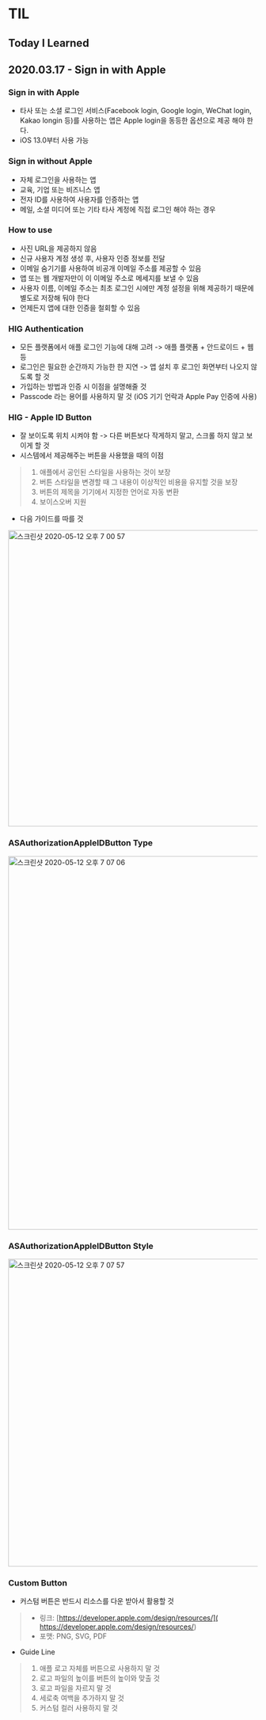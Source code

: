 # TIL
## Today I Learned

## 2020.03.17 - Sign in with Apple 

### Sign in with Apple 
- 타사 또는 소셜 로그인 서비스(Facebook login, Google login, WeChat login, Kakao longin 등)를 사용하는 앱은 Apple login을 동등한 옵션으로 제공 해야 한다.
- iOS 13.0부터 사용 가능

### Sign in without Apple
- 자체 로그인을 사용하는 앱
- 교육, 기업 또는 비즈니스 앱
- 전자 ID를 사용하여 사용자를 인증하는 앱
- 메일, 소셜 미디어 또는 기타 타사 계정에 직접 로그인 해야 하는 경우

### How to use
- 사진 URL을 제공하지 않음
- 신규 사용자 계정 생성 후, 사용자 인증 정보를 전달 
- 이메일 숨기기를 사용하여 비공개 이메일 주소를 제공할 수 있음
- 앱 또는 웹 개발자만이 이 이메일 주소로 메세지를 보낼 수 있음
- 사용자 이름, 이메일 주소는 최초 로그인 시에만 계정 설정을 위해 제공하기 때문에 별도로 저장해 둬야 한다
- 언제든지 앱에 대한 인증을 철회할 수 있음

### HIG Authentication
- 모든 플랫폼에서 애플 로그인 기능에 대해 고려 -> 애플 플랫폼 + 안드로이드 + 웹 등
- 로그인은 필요한 순간까지 가능한 한 지연 -> 앱 설치 후 로그인 화면부터 나오지 않도록 할 것
- 가입하는 방법과 인증 시 이점을 설명해줄 것
- Passcode 라는 용어를 사용하지 말 것 (iOS 기기 언락과 Apple Pay 인증에 사용)

### HIG - Apple ID Button
- 잘 보이도록 위치 시켜야 함 -> 다른 버튼보다 작게하지 말고, 스크롤 하지 않고 보이게 할 것
- 시스템에서 제공해주는 버튼을 사용했을 때의 이점
> 1. 애플에서 공인된 스타일을 사용하는 것이 보장
> 2. 버튼 스타일을 변경할 때 그 내용이 이상적인 비용을 유지할 것을 보장
> 3. 버튼의 제목을 기기에서 지정한 언어로 자동 변환
> 4. 보이스오버 지원

- 다음 가이드를 따를 것

<img width="599" alt="스크린샷 2020-05-12 오후 7 00 57" src="https://user-images.githubusercontent.com/57229970/81670783-127c8b00-9483-11ea-8efc-a9316050e054.png">


### ASAuthorizationAppleIDButton Type

<img width="755" alt="스크린샷 2020-05-12 오후 7 07 06" src="https://user-images.githubusercontent.com/57229970/81671273-ca119d00-9483-11ea-9830-40b2a1aef80f.png">


### ASAuthorizationAppleIDButton Style

<img width="622" alt="스크린샷 2020-05-12 오후 7 07 57" src="https://user-images.githubusercontent.com/57229970/81671392-e9a8c580-9483-11ea-9c17-c909f909c8cf.png">


### Custom Button

- 커스텀 버튼은 반드시 리소스를 다운 받아서 활용할 것
> - 링크: [https://developer.apple.com/design/resources/]( https://developer.apple.com/design/resources/)
> - 포맷: PNG, SVG, PDF

- Guide Line
> 1. 애플 로고 자체를 버튼으로 사용하지 말 것
> 2. 로고 파일의 높이를 버튼의 높이와 맞출 것
> 3. 로고 파일을 자르지 말 것
> 4. 세로축 여백을 추가하지 말 것
> 5. 커스텀 컬러 사용하지 말 것



